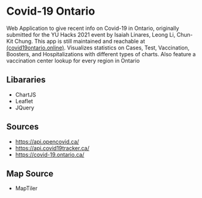 # Covid-19 Ontario
Web Application to give recent info on Covid-19 in Ontario, originally submitted for the YU Hacks 2021 event by Isaiah Linares, Leong Li, Chun-Kit Chung.
This app is still maintained and reachable at [(covid19ontario.online)](http://covid19ontario.online/).
Visualizes statistics on Cases, Test, Vaccination, Boosters, and Hospitalizations with different types of charts.
Also feature a vaccination center lookup for every region in Ontario


## Libararies
- ChartJS
- Leaflet
- JQuery

## Sources
- https://api.opencovid.ca/
- https://api.covid19tracker.ca/
- https://covid-19.ontario.ca/

## Map Source
- MapTiler
